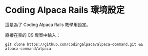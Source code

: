 # Coding Alpaca Rails 環境設定

這是為了 Coding Alpaca Rails 教學用設定。

直接在空的 C9 專案中輸入：

```
git clone https://github.com/codingalpaca/alpaca-command.git && alpaca-command/alpaca
```

